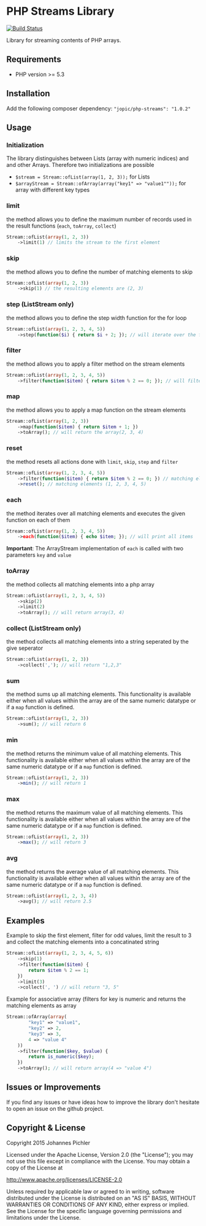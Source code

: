 # PHP Streams Library
[![Build Status](https://travis-ci.org/fetzi/php-streams.svg?branch=master)](https://travis-ci.org/fetzi/php-streams)

Library for streaming contents of PHP arrays.

## Requirements
* PHP version >= 5.3

## Installation
Add the following composer dependency: `"jopic/php-streams": "1.0.2"`

## Usage

### Initialization
The library distinguishes between Lists (array with numeric indices) and and other Arrays.
Therefore two initializations are possible

* `$stream = Stream::ofList(array(1, 2, 3));` for Lists
* `$arrayStream = Stream::ofArray(array("key1" => "value1""));` for array with different key types

### limit
the method allows you to define the maximum number of records used in the result functions (`each`, `toArray`, `collect`)

```php
Stream::ofList(array(1, 2, 3))
    ->limit(1) // limits the stream to the first element
```

### skip
the method allows you to define the number of matching elements to skip

```php
Stream::ofList(array(1, 2, 3))
    ->skip(1) // the resulting elements are (2, 3)
```

### step (ListStream only)
the method allows you to define the step width function for the for loop

```php
Stream::ofList(array(1, 2, 3, 4, 5))
    ->step(function($i) { return $i + 2; }); // will iterate over the following elements (1, 3, 5)
```

### filter
the method allows you to apply a filter method on the stream elements

```php
Stream::ofList(array(1, 2, 3, 4, 5))
    ->filter(function($item) { return $item % 2 == 0; }); // will filter the elements (2, 4)
```

### map
the method allows you to apply a map function on the stream elements

```php
Stream::ofList(array(1, 2, 3))
    ->map(function($item) { return $item + 1; })
    ->toArray(); // will return the array(2, 3, 4)
```

### reset
the method resets all actions done with `limit`, `skip`, `step` and `filter`

```php
Stream::ofList(array(1, 2, 3, 4, 5))
    ->filter(function($item) { return $item % 2 == 0; }) // matching elements (2, 4)
    ->reset(); // matching elements (1, 2, 3, 4, 5)
```

### each
the method iterates over all matching elements and executes the given function on each of them

```php
Stream::ofList(array(1, 2, 3, 4, 5))
    ->each(function($item) { echo $item; }); // will print all items
```

**Important**: The ArrayStream implementation of `each` is called with two parameters `key` and `value`

### toArray
the method collects all matching elements into a php array

```php
Stream::ofList(array(1, 2, 3, 4, 5))
    ->skip(2)
    ->limit(2)
    ->toArray(); // will return array(3, 4)
```

### collect (ListStream only)
the method collects all matching elements into a string seperated by the give seperator

```php
Stream::ofList(array(1, 2, 3))
    ->collect(','); // will return "1,2,3"
```

### sum
the method sums up all matching elements.
This functionality is available either when all values within the array are of the same numeric datatype or if a `map` function is defined.

```php
Stream::ofList(array(1, 2, 3))
    ->sum(); // will return 6
```

### min
the method returns the minimum value of all matching elements. 
This functionality is available either when all values within the array are of the same numeric datatype or if a `map` function is defined.

```php
Stream::ofList(array(1, 2, 3))
    ->min(); // will return 1
```

### max
the method returns the maximum value of all matching elements. 
This functionality is available either when all values within the array are of the same numeric datatype or if a `map` function is defined.

```php
Stream::ofList(array(1, 2, 3))
    ->max(); // will return 3
```

### avg
the method returns the average value of all matching elements.
This functionality is available either when all values within the array are of the same numeric datatype or if a `map` function is defined.

```php
Stream::ofList(array(1, 2, 3, 4))
    ->avg(); // will return 2.5
```

## Examples

Example to skip the first element, filter for odd values, limit the result to 3 and collect the matching elements into a concatinated string
```php
Stream::ofList(array(1, 2, 3, 4, 5, 6))
    ->skip(1)
    ->filter(function($item) {
        return $item % 2 == 1;
    })
    ->limit(3)
    ->collect(', ') // will return "3, 5"
```

Example for associative array (filters for key is numeric and returns the matching elements as array
```php
Stream::ofArray(array(
        "key1" => "value1",
        "key2" => 2,
        "key3" => 3,
        4 => "value 4"
    ))
    ->filter(function($key, $value) {
        return is_numeric($key);
    })
    ->toArray(); // will return array(4 => "value 4")
```

## Issues or Improvements
If you find any issues or have ideas how to improve the library don't hesitate to open an issue on the github project.

## Copyright & License
Copyright 2015 Johannes Pichler

Licensed under the Apache License, Version 2.0 (the "License");
you may not use this file except in compliance with the License.
You may obtain a copy of the License at

http://www.apache.org/licenses/LICENSE-2.0

Unless required by applicable law or agreed to in writing, software
distributed under the License is distributed on an "AS IS" BASIS,
WITHOUT WARRANTIES OR CONDITIONS OF ANY KIND, either express or implied.
See the License for the specific language governing permissions and
limitations under the License.